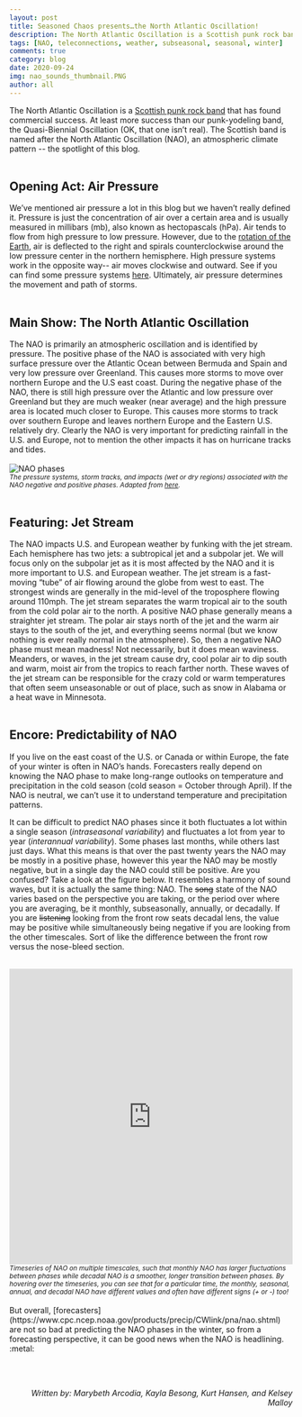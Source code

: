 ```yaml
---
layout: post
title: Seasoned Chaos presents…the North Atlantic Oscillation!
description: The North Atlantic Oscillation is a Scottish punk rock band that has found commercial success. At least more success than our punk-yodeling band, the Quasi-Biennial Oscillation (OK, that one isn’t real).
tags: [NAO, teleconnections, weather, subseasonal, seasonal, winter]
comments: true
category: blog
date: 2020-09-24
img: nao_sounds_thumbnail.PNG
author: all
---
```



The North Atlantic Oscillation is a [Scottish punk rock band](https://en.wikipedia.org/wiki/North_Atlantic_Oscillation_(band)) that has found commercial success. At least more success than our punk-yodeling band, the Quasi-Biennial Oscillation (OK, that one isn’t real). The Scottish band is named after the North Atlantic Oscillation (NAO), an atmospheric climate pattern -- the spotlight of this blog. 
<br><br>
<h2>Opening Act: Air Pressure</h2>

We’ve mentioned air pressure a lot in this blog but we haven’t really defined it. Pressure is just the concentration of air over a certain area and is usually measured in millibars (mb), also known as hectopascals (hPa). Air tends to flow from high pressure to low pressure. However, due to the [rotation of the Earth](https://www.youtube.com/watch?v=6L5UD240mCQ), air is deflected to the right and spirals counterclockwise around the low pressure center in the northern hemisphere. High pressure systems work in the opposite way-- air moves clockwise and outward. See if you can find some pressure systems [here](https://earth.nullschool.net/). Ultimately, air pressure determines the movement and path of storms.
<br><br>
<h2>Main Show: The North Atlantic Oscillation</h2>

The NAO is primarily an atmospheric oscillation and is identified by pressure. The positive phase of the NAO is associated with very high surface pressure over the Atlantic Ocean between Bermuda and Spain and very low pressure over Greenland. This causes more storms to move over northern Europe and the U.S east coast. During the negative phase of the NAO, there is still high pressure over the Atlantic and low pressure over Greenland but they are much weaker (near average) and the high pressure area is located much closer to Europe. This causes more storms to track over southern Europe and leaves northern Europe and the Eastern U.S. relatively dry. Clearly the NAO is very important for predicting rainfall in the U.S. and Europe, not to mention the other impacts it has on hurricane tracks and tides.
<br><br>
![NAO phases](https://www.researchgate.net/profile/Ana_Gomes58/publication/319483260/figure/fig32/AS:614341841809415@1523481917416/Model-of-the-two-modes-of-the-North-Atlantic-Oscillation-NAO-associated-storminess.png)
<br><sub><i>The pressure systems, storm tracks, and impacts (wet or dry regions) associated with the NAO negative and positive phases. Adapted from [here](https://www.ldeo.columbia.edu/res/pi/NAO/).</i></sub>
<br><br>
<h2>Featuring: Jet Stream</h2>

The NAO impacts U.S. and European weather by funking with the jet stream. Each hemisphere has two jets: a subtropical jet and a subpolar jet. We will focus only on the subpolar jet as it is most affected by the NAO and it is more important to U.S. and European weather. The jet stream is a fast-moving “tube” of air flowing around the globe from west to east. The strongest winds are generally in the mid-level of the troposphere flowing around 110mph. The jet stream separates the warm tropical air to the south from the cold polar air to the north. A positive NAO phase generally means a straighter jet stream. The polar air stays north of the jet and the warm air stays to the south of the jet, and everything seems normal (but we know nothing is ever really normal in the atmosphere). So, then a negative NAO phase must mean madness! Not necessarily, but it does mean waviness. Meanders, or waves, in the jet stream cause dry, cool polar air to dip south and warm, moist air from the tropics to reach farther north. These waves of the jet stream can be responsible for the crazy cold or warm temperatures that often seem unseasonable or out of place, such as snow in Alabama or a heat wave in Minnesota.
<br><br>

<h2>Encore: Predictability of NAO</h2>

If you live on the east coast of the U.S. or Canada or within Europe, the fate of your winter is often in NAO’s hands. Forecasters really depend on knowing the NAO phase to make long-range outlooks on temperature and precipitation in the cold season (cold season = October through April). If the NAO is neutral, we can’t use it to understand temperature and precipitation patterns. 

It can be difficult to predict NAO phases since it both fluctuates a lot within a single season (<i>intraseasonal variability</i>) and fluctuates a lot from year to year (<i>interannual variability</i>). Some phases last months, while others last just days. What this means is that over the past twenty years the NAO may be mostly in a positive phase, however this year the NAO may be mostly negative, but in a single day the NAO could still be positive. Are you confused? Take a look at the figure below. It resembles a harmony of sound waves, but it is actually the same thing: NAO. The ~~song~~ state of the NAO varies based on the perspective you are taking, or the period over where you are averaging, be it monthly, subseasonally, annually, or decadally. If you are ~~listening~~ looking from the front row seats decadal lens, the value may be positive while simultaneously being negative if you are looking from the other timescales. Sort of like the difference between the front row versus the nose-bleed section.
<br><br>
<iframe id="igraph" scrolling="no" style="border:none;" seamless="seamless" src="https://plotly.com/~kelseymalloy/10.embed" height="525" width="100%"></iframe>
<br><sub><i>Timeseries of NAO on multiple timescales, such that monthly NAO has larger fluctuations between phases while decadal NAO is a smoother, longer transition between phases. By hovering over the timeseries, you can see that for a particular time, the monthly, seasonal, annual, and decadal NAO have different values and often have different signs (+ or -) too!</i></sub>
<br><br>
But overall, [forecasters](https://www.cpc.ncep.noaa.gov/products/precip/CWlink/pna/nao.shtml) are not so bad at predicting the NAO phases in the winter, so from a forecasting perspective, it can be good news when the NAO is headlining. :metal:

<br><br>
<div style="text-align: right"><i> Written by: Marybeth Arcodia, Kayla Besong, Kurt Hansen, and Kelsey Malloy</i></div>
